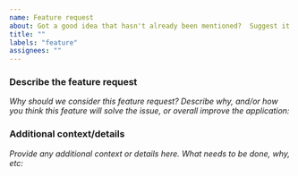 ```yaml
---
name: Feature request
about: Got a good idea that hasn't already been mentioned?  Suggest it!
title: ""
labels: "feature"
assignees: ""
---
```


### Describe the feature request

_Why should we consider this feature request? Describe why, and/or how you think this feature will solve the issue, or overall improve the application:_

### Additional context/details

_Provide any additional context or details here. What needs to be done, why, etc:_
